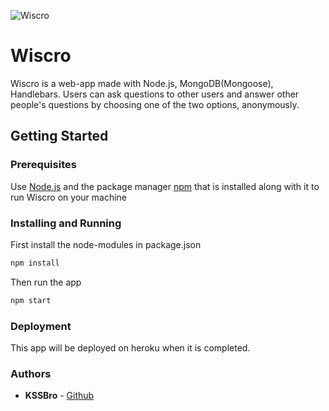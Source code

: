 ![Wiscro](https://raw.githubusercontent.com/KSSBro/wiscro/master/public/images/wiscro_small.png)

# Wiscro

Wiscro is a web-app made with Node.js, MongoDB(Mongoose), Handlebars.
Users can ask questions to other users and answer other people's questions by choosing one of the two options, anonymously.

## Getting Started

### Prerequisites

Use [Node.js](https://nodejs.org/en/download/) and the package manager [npm](https://www.npmjs.com/get-npm) that is installed along with it to run Wiscro on your machine

### Installing and Running

First install the node-modules in package.json

```bash
npm install
```

Then run the app

```bash
npm start
```

### Deployment

This app will be deployed on heroku when it is completed.

### Authors

- **KSSBro** - [Github](https://github.com/KSSBro)
